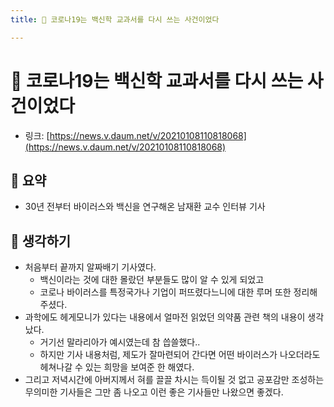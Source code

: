 ```yaml
---
title: 💉 코로나19는 백신학 교과서를 다시 쓰는 사건이었다

---
```

# 💉 코로나19는 백신학 교과서를 다시 쓰는 사건이었다

- 링크: [https://news.v.daum.net/v/20210108110818068](https://news.v.daum.net/v/20210108110818068)

## 📝 요약 
- 30년 전부터 바이러스와 백신을 연구해온 남재환 교수 인터뷰 기사  

## 🤔 생각하기 
- 처음부터 끝까지 알짜배기 기사였다.  
  - 백신이라는 것에 대한 몰랐던 부분들도 많이 알 수 있게 되었고  
  - 코로나 바이러스를 특정국가나 기업이 퍼뜨렸다느니에 대한 루머 또한 정리해주셨다.  
- 과학에도 헤게모니가 있다는 내용에서 얼마전 읽었던 의약품 관련 책의 내용이 생각났다.  
  - 거기선 말라리아가 예시였는데 참 씁쓸했다..  
  - 하지만 기사 내용처럼, 제도가 잘마련되어 간다면 어떤 바이러스가 나오더라도 헤쳐나갈 수 있는 희망을 보여준 한 해였다. 
- 그리고 저녁시간에 아버지께서 혀를 끌끌 차시는 득이될 것 없고 공포감만 조성하는 무의미한 기사들은 그만 좀 나오고 이런 좋은 기사들만 나왔으면 좋겠다.  